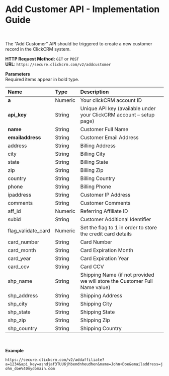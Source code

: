 <h1>Add Customer API - Implementation Guide</h1><br>
<p>The “Add Customer” API should be triggered to create a new customer record in the ClickCRM system.</p>
<p><strong>HTTP Request Method:</strong> <code>GET</code> or <code>POST</code><br>
<strong>URL</strong>: <code>https://secure.clickcrm.com/v2/addcustomer</code><br></p>
<p><strong>Parameters</strong><br>
Required items appear in bold type.</p>
<table>
<thead>
<tr>
<th align="left">Name</th>
<th align="left">Type</th>
<th align="left">Description</th>
</tr>
</thead>
<tbody>
<tr>
<td align="left"><strong>a<strong></td>
<td align="left">Numeric</td>
<td align="left">Your clickCRM account ID</td>
</tr>
<tr>
<td align="left"><strong>api_key</strong></td>
<td align="left">String</td>
<td align="left">Unique API key (available under your ClickCRM account – setup page)</td>
</tr>
<tr>
<td align="left"><strong>name</strong></td>
<td align="left">String</td>
<td align="left">Customer Full Name</td>
</tr>
<tr>
<td align="left"><strong>emailaddress</strong></td>
<td align="left">String</td>
<td align="left">Customer Email Address</td>
</tr>
<td align="left">address</td>
<td align="left">String</td>
<td align="left">Billing Address</td>
</tr>
<tr>
<td align="left">city</td>
<td align="left">String</td>
<td align="left">Billing City</td>
</tr>
<tr>
<td align="left">state</td>
<td align="left">String</td>
<td align="left">Billing State</td>
</tr>
<tr>
<td align="left">zip</td>
<td align="left">String</td>
<td align="left">Billing Zip</td>
</tr>
<tr>
<td align="left">country</td>
<td align="left">String</td>
<td align="left">Billing Country</td>
</tr>
<tr>
<td align="left">phone</td>
<td align="left">String</td>
<td align="left">Billing Phone</td>
</tr>
<tr>
<td align="left">ipaddress</td>
<td align="left">String</td>
<td align="left">Customer IP Address</td>
</tr> 
<tr>
<td align="left">comments</td>
<td align="left">String</td>
<td align="left">Customer Comments</td>
</tr>
<tr>
<td align="left">aff_id</td>
<td align="left">Numeric</td>
<td align="left">Referring Affiliate ID</td>
</tr>
<tr>
<td align="left">subid</td>
<td align="left">String</td>
<td align="left">Customer Additional Identifier</td>
</tr>
<tr>
<td align="left">flag_validate_card</td>
<td align="left">Numeric</td>
<td align="left">Set the flag to 1 in order to store the credit card details</td>
</tr>
<tr>
<td align="left">card_number</td>
<td align="left">String</td>
<td align="left">Card Number</td>
</tr>  
<tr>
<td align="left">card_month</td>
<td align="left">String</td>
<td align="left">Card Expiration Month</td>
</tr>
<tr>
<td align="left">card_year</td>
<td align="left">String</td>
<td align="left">Card Expiration Year</td>
</tr>
<tr>
<td align="left">card_ccv</td>
<td align="left">String</td>
<td align="left">Card CCV</td>
</tr>
<tr>
<td align="left">shp_name</td>
<td align="left">String</td>
<td align="left">Shipping Name (if not provided we will store the Customer Full Name value)</td>
</tr>
<tr>
<td align="left">shp_address</td>
<td align="left">String</td>
<td align="left">Shipping Address</td>
</tr>
<tr>
<td align="left">shp_city</td>
<td align="left">String</td>
<td align="left">Shipping City</td>
</tr>  
<tr>
<td align="left">shp_state</td>
<td align="left">String</td>
<td align="left">Shipping State</td>
</tr>
<tr>
<td align="left">shp_zip</td>
<td align="left">String</td>
<td align="left">Shipping Zip</td>
</tr>
<tr>
<td align="left">shp_country</td>
<td align="left">String</td>
<td align="left">Shipping Country</td>
</tr>  
</tbody>
</table>
<br>
<p><strong>Example</strong></p>
<p><code>https://secure.clickcrm.com/v2/addaffiliate?a=1234&api_key=asndjaf3TUU6jhbendnheudhen&name=John+Doe&emailaddress=john_doe%40mydomain.com</code><br>

